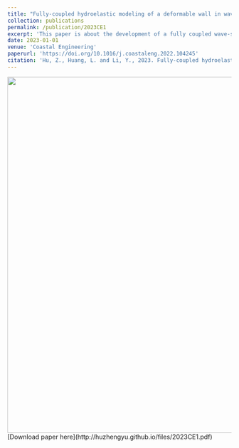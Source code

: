 ```yaml
---
title: "Fully-coupled hydroelastic modeling of a deformable wall in waves"
collection: publications
permalink: /publication/2023CE1
excerpt: 'This paper is about the development of a fully coupled wave-structure interaction model.'
date: 2023-01-01
venue: 'Coastal Engineering'
paperurl: 'https://doi.org/10.1016/j.coastaleng.2022.104245'
citation: 'Hu, Z., Huang, L. and Li, Y., 2023. Fully-coupled hydroelastic modeling of a deformable wall in waves. <i>Coast. Eng.</i>, 179: 104245.'
---
```

<div align=center><img src="http://huzhengyu.github.io/images/2023CE1.jpg" width = 800></div>

<div text-align=center>[Download paper here](http://huzhengyu.github.io/files/2023CE1.pdf)</div>